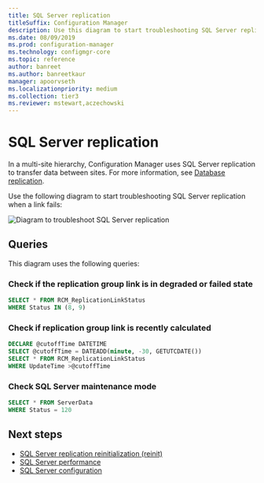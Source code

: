```yaml
---
title: SQL Server replication
titleSuffix: Configuration Manager
description: Use this diagram to start troubleshooting SQL Server replication between Configuration Manager sites
ms.date: 08/09/2019
ms.prod: configuration-manager
ms.technology: configmgr-core
ms.topic: reference
author: banreet
ms.author: banreetkaur
manager: apoorvseth
ms.localizationpriority: medium
ms.collection: tier3
ms.reviewer: mstewart,aczechowski
---
```


# SQL Server replication

In a multi-site hierarchy, Configuration Manager uses SQL Server replication to transfer data between sites. For more information, see [Database replication](../../../plan-design/hierarchy/database-replication.md).

Use the following diagram to start troubleshooting SQL Server replication when a link fails:

![Diagram to troubleshoot SQL Server replication](media/sql-replication.svg)

## Queries

This diagram uses the following queries:

### Check if the replication group link is in degraded or failed state

```sql
SELECT * FROM RCM_ReplicationLinkStatus
WHERE Status IN (8, 9)
```

### Check if replication group link is recently calculated

```sql
DECLARE @cutoffTime DATETIME
SELECT @cutoffTime = DATEADD(minute, -30, GETUTCDATE())
SELECT * FROM RCM_ReplicationLinkStatus
WHERE UpdateTime >@cutoffTime
```

### Check SQL Server maintenance mode

```sql
SELECT * FROM ServerData
WHERE Status = 120
```

## Next steps

- [SQL Server replication reinitialization (reinit)](sql-replication-reinit.md)
- [SQL Server performance](sql-performance.md)
- [SQL Server configuration](sql-configuration.md)
